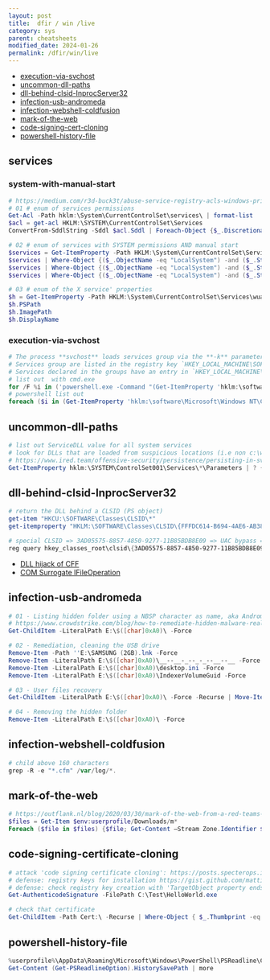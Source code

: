 ```yaml
---
layout: post
title:  dfir / win /live
category: sys
parent: cheatsheets
modified_date: 2024-01-26
permalink: /dfir/win/live
---
```


<!-- vscode-markdown-toc -->

* [execution-via-svchost](#execution-via-svchost)
* [uncommon-dll-paths](#uncommon-dll-paths)
* [dll-behind-clsid-InprocServer32](#dll-behind-clsid-InprocServer32)
* [infection-usb-andromeda](#infection-usb-andromeda)
* [infection-webshell-coldfusion](#infection-webshell-coldfusion)
* [mark-of-the-web](#mark-of-the-web)
* [code-signing-cert-cloning](#code-signing-cert-cloning)
* [powershell-history-file](#powershell-history-file)

## services

### system-with-manual-start
```powershell
# https://medium.com/r3d-buck3t/abuse-service-registry-acls-windows-privesc-f88079140509
# 01 # enum of services permissions
Get-Acl -Path hklm:\System\CurrentControlSet\services\ | format-list
$acl = get-acl HKLM:\SYSTEM\CurrentControlSet\Services
ConvertFrom-SddlString -Sddl $acl.Sddl | Foreach-Object {$_.DiscretionaryAcl}

# 02 # enum of services with SYSTEM permissions AND manual start
$services = Get-ItemProperty -Path HKLM:\System\CurrentControlSet\Services\*
$services | Where-Object {($_.ObjectName -eq "LocalSystem") -and ($_.Start -eq 3)} | select {$_.PSPath}
$services | Where-Object {($_.ObjectName -eq "LocalSystem") -and ($_.Start -eq 3)} | select {$_.ImagePath}
$services | Where-Object {($_.ObjectName -eq "LocalSystem") -and ($_.Start -eq 3)} | select {$_.DisplayName}

# 03 # enum of the X service' properties
$h = Get-ItemProperty -Path HKLM:\System\CurrentControlSet\Services\wuauserv
$h.PSPath
$h.ImagePath
$h.DisplayName
```

### execution-via-svchost
```powershell
# The process **svchost** loads services group via the **-k** parameter.
# Services group are listed in the registry key `HKEY_LOCAL_MACHINE\SOFTWARE\Microsoft\Windows NT\CurrentVersion\SVCHOST`.
# Services declared in the groups have an entry in `HKEY_LOCAL_MACHINE\SYSTEM\CurrentControlSet\Services`.
# list out  with cmd.exe
for /F %i in ('powershell.exe -Command "(Get-ItemProperty 'hklm:\software\Microsoft\Windows NT\CurrentVersion\SVCHOST') | select -expandProperty LocalServiceNoNetwork"') do powershell.exe -Command "(Get-ItemProperty 'hklm:\system\CurrentControlSet\Services\%i')"
# powershell list out
foreach ($i in (Get-ItemProperty 'hklm:\software\Microsoft\Windows NT\CurrentVersion\SVCHOST' | select -expandProperty LocalServiceNoNetwork)) { (Get-ItemProperty hklm:\system\CurrentControlSet\Services\$i).Description } 
```

## uncommon-dll-paths
```powershell
# list out ServiceDLL value for all system services
# look for DLLs that are loaded from suspicious locations (i.e non c:\windows\system32)
# https://www.ired.team/offensive-security/persistence/persisting-in-svchost.exe-with-a-service-dll-servicemain
Get-ItemProperty hklm:\SYSTEM\ControlSet001\Services\*\Parameters | ? { $_.servicedll } | select psparentpath, servicedll
```

## dll-behind-clsid-InprocServer32
```powershell
# return the DLL behind a CLSID (PS object)
get-item "HKCU:\SOFTWARE\Classes\CLSID\*"
get-itemproperty "HKLM:\SOFTWARE\Classes\CLSID\{FFFDC614-B694-4AE6-AB38-5D6374584B52}\InprocServer32"

# special CLSID => 3AD05575-8857-4850-9277-11B85BDB8E09 => UAC bypass => TTP "COM surrogate" => write DLL in 'system32'
reg query hkey_classes_root\clsid\{3AD05575-8857-4850-9277-11B85BDB8E09}
```
- [DLL hijack of CFF](https://www.ired.team/offensive-security/privilege-escalation/t1038-dll-hijacking#observations)
- [COM Surrogate IFileOperation](https://www.elastic.co/security-labs/exploring-windows-uac-bypasses-techniques-and-detection-strategies)

## <a name='get-adcomputer'></a>infection-usb-andromeda
```powershell
# 01 - Listing hidden folder using a NBSP character as name, aka Andromeda USB infections
# https://www.crowdstrike.com/blog/how-to-remediate-hidden-malware-real-time-response/
Get-ChildItem -LiteralPath E:\$([char]0xA0)\ -Force

# 02 - Remediation, cleaning the USB drive
Remove-Item -Path ''E:\SAMSUNG (2GB).lnk -Force
Remove-Item -LiteralPath E:\$([char]0xA0)\__--__-_--_-_--__--__ -Force
Remove-Item -LiteralPath E:\$([char]0xA0)\desktop.ini -Force
Remove-Item -LiteralPath E:\$([char]0xA0)\IndexerVolumeGuid -Force

# 03 - User files recovery
Get-ChildItem -LiteralPath E:\$([char]0xA0)\ -Force -Recurse | Move-Item -Destination E:\

# 04 - Removing the hidden folder
Remove-Item -LiteralPath E:\$([char]0xA0)\ -Force
```

## <a name='get-adcomputer'></a>infection-webshell-coldfusion
```powershell
# child above 160 characters
grep -R -e "*.cfm" /var/log/*.
```

## <a name='get-adcomputer'></a>mark-of-the-web
```powershell
# https://outflank.nl/blog/2020/03/30/mark-of-the-web-from-a-red-teams-perspective/
$files = Get-Item $env:userprofile/Downloads/m* 
Foreach ($file in $files) {$file; Get-Content –Stream Zone.Identifier $file; echo "`n"} 
```

## code-signing-certificate-cloning
```powershell
# attack 'code signing certificate cloning': https://posts.specterops.io/code-signing-certificate-cloning-attacks-and-defenses-6f98657fc6ec
# defense: registry keys for installation https://gist.github.com/mattifestation/75d6117707bcf8c26845b3cbb6ad2b6b#file-rootcainstallationdetection-xml
# defense: check registry key creation with 'TargetObject property ends with "<THUMBPRINT_VALUE>\Blob"'
Get-AuthenticodeSignature -FilePath C:\Test\HelloWorld.exe

# check that certificate
Get-ChildItem -Path Cert:\ -Recurse | Where-Object { $_.Thumbprint -eq '1F3D38F280635F275BE92B87CF83E40E40458400' } | Format-List *
```

 ## powershell-history-file
```powershell
%userprofile%\AppData\Roaming\Microsoft\Windows\PowerShell\PSReadline\ConsoleHost_history.txt
Get-Content (Get-PSReadlineOption).HistorySavePath | more
``` 

